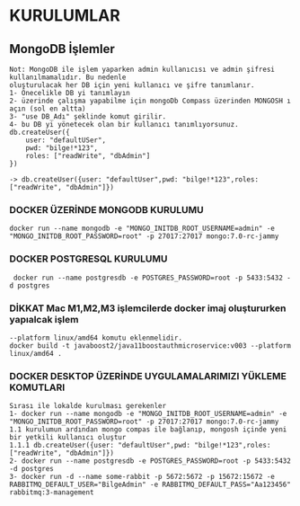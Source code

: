 # KURULUMLAR

## MongoDB İşlemler

    Not: MongoDB ile işlem yaparken admin kullanıcısı ve admin şifresi kullanılmamalıdır. Bu nedenle 
    oluşturulacak her DB için yeni kullanıcı ve şifre tanımlanır.
    1- Önecelikle DB yi tanımlayın
    2- üzerinde çalışma yapabilme için mongoDb Compass üzerinden MONGOSH ı açın (sol en altta)
    3- "use DB_Adı" şeklinde komut girilir.
    4- bu DB yi yönetecek olan bir kullanıcı tanımlıyorsunuz.
    db.createUser({
        user: "defaultUSer",
        pwd: "bilge!*123",
        roles: ["readWrite", "dbAdmin"]
    })

    -> db.createUser({user: "defaultUser",pwd: "bilge!*123",roles: ["readWrite", "dbAdmin"]})

### DOCKER ÜZERİNDE MONGODB KURULUMU

    docker run --name mongodb -e "MONGO_INITDB_ROOT_USERNAME=admin" -e "MONGO_INITDB_ROOT_PASSWORD=root" -p 27017:27017 mongo:7.0-rc-jammy


### DOCKER POSTGRESQL KURULUMU

     docker run --name postgresdb -e POSTGRES_PASSWORD=root -p 5433:5432 -d postgres

### DİKKAT Mac M1,M2,M3 işlemcilerde docker imaj oluştururken yapıalcak işlem

    --platform linux/amd64 komutu eklenmelidir.
    docker build -t javaboost2/java11boostauthmicroservice:v003 --platform linux/amd64 .

###   DOCKER DESKTOP ÜZERİNDE UYGULAMALARIMIZI YÜKLEME KOMUTLARI
    Sırası ile lokalde kurulması gerekenler
    1- docker run --name mongodb -e "MONGO_INITDB_ROOT_USERNAME=admin" -e "MONGO_INITDB_ROOT_PASSWORD=root" -p 27017:27017 mongo:7.0-rc-jammy
    1.1 kurulumun ardından mongo compas ile bağlanıp, mongosh içinde yeni bir yetkili kullanıcı oluştur
    1.1.1 db.createUser({user: "defaultUser",pwd: "bilge!*123",roles: ["readWrite", "dbAdmin"]})
    2- docker run --name postgresdb -e POSTGRES_PASSWORD=root -p 5433:5432 -d postgres
    3- docker run -d --name some-rabbit -p 5672:5672 -p 15672:15672 -e RABBITMQ_DEFAULT_USER="BilgeAdmin" -e RABBITMQ_DEFAULT_PASS="Aa123456" rabbitmq:3-management

